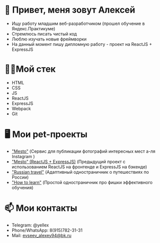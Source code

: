 # 👋 Привет, меня зовут Алексей
* Ищу работу младшим веб-разработчиком (прошел обучение в Яндекс.Практикуме)
* Стремлюсь писать чистый код
* Люблю изучать новые фреймворки
* На данный момент пишу дипломную работу - проект на ReactJS + ExpressJS

# 👨‍💼Мой стек
* HTML
* CSS
* JS
* ReactJS
* ExpressJS
* Webpack
* Git

# 🖥 Мои pet-проекты
 
* ["Mesto"](https://github.com/yelex/mesto) (Сервис для публикации фотографий интересных мест а-ля Instagram )
* ["Меsto" (ReactJS + ExpressJS)](https://github.com/yelex/react-mesto-api-full) (Предыдущий проект с использованием ReactJS на фронтенде и ExpressJS на бэкенде)
* ["Russian travel"](https://github.com/yelex/russian-travel) (Адаптивный одностраничник о путешествиях по России)
* ["How to learn"](https://github.com/yelex/how-to-learn) (Простой одностраничник про фишки эффективного обучения)
 
# 📫 Мои контакты
        
* Telegram: @yellex
* Phone/WhatsApp: 8(915)782-31-31 
* Mail: evseev_alexey94@bk.ru

<!---
yelex/yelex is a ✨ special ✨ repository because its `README.md` (this file) appears on your GitHub profile.
You can click the Preview link to take a look at your changes.
--->
